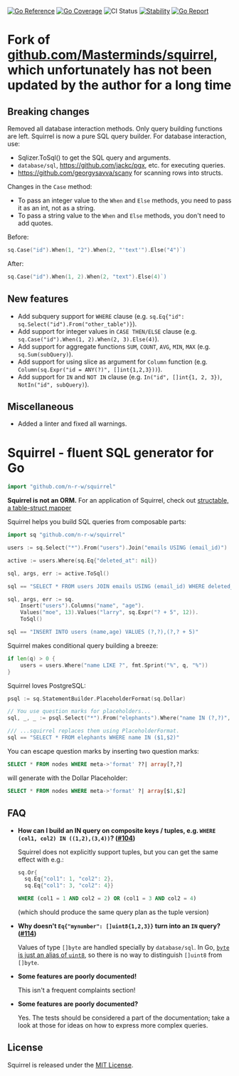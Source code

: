 [![Go Reference](https://pkg.go.dev/badge/github.com/n-r-w/squirrel.svg)](https://pkg.go.dev/github.com/n-r-w/squirrel)
[![Go Coverage](https://github.com/n-r-w/squirrel/wiki/coverage.svg)](https://raw.githack.com/wiki/n-r-w/squirrel/coverage.html)
![CI Status](https://github.com/n-r-w/squirrel/actions/workflows/go.yml/badge.svg)
[![Stability](http://badges.github.io/stability-badges/dist/stable.svg)](http://github.com/badges/stability-badges)
[![Go Report](https://goreportcard.com/badge/github.com/n-r-w/squirrel)](https://goreportcard.com/badge/github.com/n-r-w/squirrel)

# Fork of [github.com/Masterminds/squirrel](https://github.com/Masterminds/squirrel), which unfortunately has not been updated by the author for a long time

## Breaking changes

Removed all database interaction methods. Only query building functions are left. Squirrel is now a pure SQL query builder. For database interaction, use:

- Sqlizer.ToSql() to get the SQL query and arguments.
- `database/sql`, <https://github.com/jackc/pgx>, etc. for executing queries.
- <https://github.com/georgysavva/scany> for scanning rows into structs.

Changes in the `Case` method:

- To pass an integer value to the `When` and `Else` methods, you need to pass it as an int, not as a string.
- To pass a string value to the `When` and `Else` methods, you don't need to add quotes.

Before:

```go
sq.Case("id").When(1, "2").When(2, "'text'").Else("4")`)
```

After:

```go
sq.Case("id").When(1, 2).When(2, "text").Else(4)`)
```

## New features

- Add subquery support for `WHERE` clause (e.g. `sq.Eq{"id": sq.Select("id").From("other_table")}`).
- Add support for integer values in `CASE THEN/ELSE` clause (e.g. `sq.Case("id").When(1, 2).When(2, 3).Else(4)`).
- Add support for aggregate functions `SUM`, `COUNT`, `AVG`, `MIN`, `MAX` (e.g. `sq.Sum(subQuery)`).
- Add support for using slice as argument for `Column` function (e.g. `Column(sq.Expr("id = ANY(?)", []int{1,2,3}))`).
- Add support for `IN` and `NOT IN` clause (e.g. `In("id", []int{1, 2, 3})`, `NotIn("id", subQuery)`).

## Miscellaneous

- Added a linter and fixed all warnings.

# Squirrel - fluent SQL generator for Go

```go
import "github.com/n-r-w/squirrel"
```

**Squirrel is not an ORM.** For an application of Squirrel, check out
[structable, a table-struct mapper](https://github.com/Masterminds/structable)

Squirrel helps you build SQL queries from composable parts:

```go
import sq "github.com/n-r-w/squirrel"

users := sq.Select("*").From("users").Join("emails USING (email_id)")

active := users.Where(sq.Eq{"deleted_at": nil})

sql, args, err := active.ToSql()

sql == "SELECT * FROM users JOIN emails USING (email_id) WHERE deleted_at IS NULL"
```

```go
sql, args, err := sq.
    Insert("users").Columns("name", "age").
    Values("moe", 13).Values("larry", sq.Expr("? + 5", 12)).
    ToSql()

sql == "INSERT INTO users (name,age) VALUES (?,?),(?,? + 5)"
```

Squirrel makes conditional query building a breeze:

```go
if len(q) > 0 {
    users = users.Where("name LIKE ?", fmt.Sprint("%", q, "%"))
}
```

Squirrel loves PostgreSQL:

```go
psql := sq.StatementBuilder.PlaceholderFormat(sq.Dollar)

// You use question marks for placeholders...
sql, _, _ := psql.Select("*").From("elephants").Where("name IN (?,?)", "Dumbo", "Verna").ToSql()

/// ...squirrel replaces them using PlaceholderFormat.
sql == "SELECT * FROM elephants WHERE name IN ($1,$2)"
```

You can escape question marks by inserting two question marks:

```sql
SELECT * FROM nodes WHERE meta->'format' ??| array[?,?]
```

will generate with the Dollar Placeholder:

```sql
SELECT * FROM nodes WHERE meta->'format' ?| array[$1,$2]
```

## FAQ

- **How can I build an IN query on composite keys / tuples, e.g. `WHERE (col1, col2) IN ((1,2),(3,4))`? ([#104](https://github.com/n-r-w/squirrel/issues/104))**

    Squirrel does not explicitly support tuples, but you can get the same effect with e.g.:

    ```go
    sq.Or{
      sq.Eq{"col1": 1, "col2": 2},
      sq.Eq{"col1": 3, "col2": 4}}
    ```

    ```sql
    WHERE (col1 = 1 AND col2 = 2) OR (col1 = 3 AND col2 = 4)
    ```

    (which should produce the same query plan as the tuple version)

- **Why doesn't `Eq{"mynumber": []uint8{1,2,3}}` turn into an `IN` query? ([#114](https://github.com/n-r-w/squirrel/issues/114))**

    Values of type `[]byte` are handled specially by `database/sql`. In Go, [`byte` is just an alias of `uint8`](https://golang.org/pkg/builtin/#byte), so there is no way to distinguish `[]uint8` from `[]byte`.

- **Some features are poorly documented!**

    This isn't a frequent complaints section!

- **Some features are poorly documented?**

    Yes. The tests should be considered a part of the documentation; take a look at those for ideas on how to express more complex queries.

## License

Squirrel is released under the
[MIT License](http://www.opensource.org/licenses/MIT).
